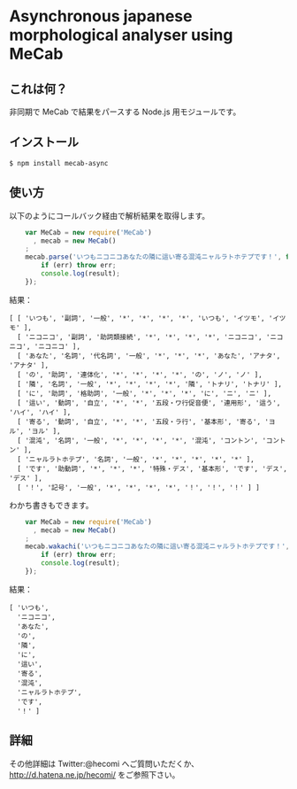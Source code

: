 Asynchronous japanese morphological analyser using MeCab
=============

これは何？
--------------
非同期で MeCab で結果をパースする Node.js 用モジュールです。

インストール
--------------
	$ npm install mecab-async

使い方
--------------
以下のようにコールバック経由で解析結果を取得します。

```javascript
	var MeCab = new require('MeCab')
	  , mecab = new MeCab()
	;
	mecab.parse('いつもニコニコあなたの隣に這い寄る混沌ニャルラトホテプです！', function(err, result) {
		if (err) throw err;
		console.log(result);
	});
```

結果：

	[ [ 'いつも', '副詞', '一般', '*', '*', '*', '*', 'いつも', 'イツモ', 'イツモ' ],
	  [ 'ニコニコ', '副詞', '助詞類接続', '*', '*', '*', '*', 'ニコニコ', 'ニコニコ', 'ニコニコ' ],
	  [ 'あなた', '名詞', '代名詞', '一般', '*', '*', '*', 'あなた', 'アナタ', 'アナタ' ],
	  [ 'の', '助詞', '連体化', '*', '*', '*', '*', 'の', 'ノ', 'ノ' ],
	  [ '隣', '名詞', '一般', '*', '*', '*', '*', '隣', 'トナリ', 'トナリ' ],
	  [ 'に', '助詞', '格助詞', '一般', '*', '*', '*', 'に', 'ニ', 'ニ' ],
	  [ '這い', '動詞', '自立', '*', '*', '五段・ワ行促音便', '連用形', '這う', 'ハイ', 'ハイ' ],
	  [ '寄る', '動詞', '自立', '*', '*', '五段・ラ行', '基本形', '寄る', 'ヨル', 'ヨル' ],
	  [ '混沌', '名詞', '一般', '*', '*', '*', '*', '混沌', 'コントン', 'コントン' ],
	  [ 'ニャルラトホテプ', '名詞', '一般', '*', '*', '*', '*', '*' ],
	  [ 'です', '助動詞', '*', '*', '*', '特殊・デス', '基本形', 'です', 'デス', 'デス' ],
	  [ '！', '記号', '一般', '*', '*', '*', '*', '！', '！', '！' ] ]

わかち書きもできます。

```javascript
	var MeCab = new require('MeCab')
	  , mecab = new MeCab()
	;
	mecab.wakachi('いつもニコニコあなたの隣に這い寄る混沌ニャルラトホテプです！', function(err, result) {
		if (err) throw err;
		console.log(result);
	});
```

結果：

	[ 'いつも',
	  'ニコニコ',
	  'あなた',
	  'の',
	  '隣',
	  'に',
	  '這い',
	  '寄る',
	  '混沌',
	  'ニャルラトホテプ',
	  'です',
	  '！' ]

詳細
--------------
その他詳細は Twitter:@hecomi へご質問いただくか、http://d.hatena.ne.jp/hecomi/ をご参照下さい。
